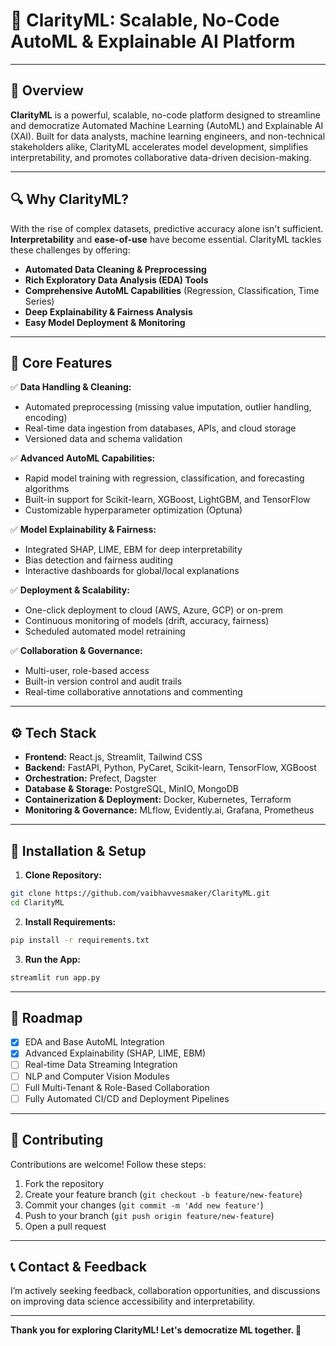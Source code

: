 # 🚀 ClarityML: Scalable, No-Code AutoML & Explainable AI Platform

---

## 📌 Overview

**ClarityML** is a powerful, scalable, no-code platform designed to streamline and democratize Automated Machine Learning (AutoML) and Explainable AI (XAI). Built for data analysts, machine learning engineers, and non-technical stakeholders alike, ClarityML accelerates model development, simplifies interpretability, and promotes collaborative data-driven decision-making.

---

## 🔍 Why ClarityML?

With the rise of complex datasets, predictive accuracy alone isn't sufficient. **Interpretability** and **ease-of-use** have become essential. ClarityML tackles these challenges by offering:

- **Automated Data Cleaning & Preprocessing**
- **Rich Exploratory Data Analysis (EDA) Tools**
- **Comprehensive AutoML Capabilities** (Regression, Classification, Time Series)
- **Deep Explainability & Fairness Analysis**
- **Easy Model Deployment & Monitoring**

---

## 🌟 Core Features

✅ **Data Handling & Cleaning:**
- Automated preprocessing (missing value imputation, outlier handling, encoding)
- Real-time data ingestion from databases, APIs, and cloud storage
- Versioned data and schema validation

✅ **Advanced AutoML Capabilities:**
- Rapid model training with regression, classification, and forecasting algorithms
- Built-in support for Scikit-learn, XGBoost, LightGBM, and TensorFlow
- Customizable hyperparameter optimization (Optuna)

✅ **Model Explainability & Fairness:**
- Integrated SHAP, LIME, EBM for deep interpretability
- Bias detection and fairness auditing
- Interactive dashboards for global/local explanations

✅ **Deployment & Scalability:**
- One-click deployment to cloud (AWS, Azure, GCP) or on-prem
- Continuous monitoring of models (drift, accuracy, fairness)
- Scheduled automated model retraining

✅ **Collaboration & Governance:**
- Multi-user, role-based access
- Built-in version control and audit trails
- Real-time collaborative annotations and commenting

---

## ⚙️ Tech Stack

- **Frontend:** React.js, Streamlit, Tailwind CSS
- **Backend:** FastAPI, Python, PyCaret, Scikit-learn, TensorFlow, XGBoost
- **Orchestration:** Prefect, Dagster
- **Database & Storage:** PostgreSQL, MinIO, MongoDB
- **Containerization & Deployment:** Docker, Kubernetes, Terraform
- **Monitoring & Governance:** MLflow, Evidently.ai, Grafana, Prometheus

---

## 🚧 Installation & Setup

1. **Clone Repository:**
```bash
git clone https://github.com/vaibhavvesmaker/ClarityML.git
cd ClarityML
```

2. **Install Requirements:**
```bash
pip install -r requirements.txt
```

3. **Run the App:**
```bash
streamlit run app.py
```

---

## 🎯 Roadmap

- [x] EDA and Base AutoML Integration
- [x] Advanced Explainability (SHAP, LIME, EBM)
- [ ] Real-time Data Streaming Integration
- [ ] NLP and Computer Vision Modules
- [ ] Full Multi-Tenant & Role-Based Collaboration
- [ ] Fully Automated CI/CD and Deployment Pipelines

---

## 🤝 Contributing

Contributions are welcome! Follow these steps:

1. Fork the repository
2. Create your feature branch (`git checkout -b feature/new-feature`)
3. Commit your changes (`git commit -m 'Add new feature'`)
4. Push to your branch (`git push origin feature/new-feature`)
5. Open a pull request

---

## 📞 Contact & Feedback

I’m actively seeking feedback, collaboration opportunities, and discussions on improving data science accessibility and interpretability.



---

**Thank you for exploring ClarityML! Let's democratize ML together. 🚀**

